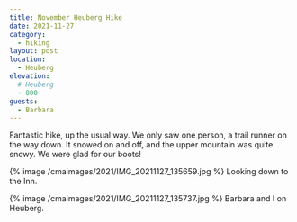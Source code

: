 ```yaml
---
title: November Heuberg Hike
date: 2021-11-27
category:
  - hiking
layout: post
location:
  - Heuberg
elevation:
  # Heuberg
  - 800
guests:
  - Barbara
---
```


Fantastic hike, up the usual way. We only saw one person, a trail runner on the way down.
It snowed on and off, and the upper mountain was quite snowy. We were glad for our boots!

{% image /cmaimages/2021/IMG_20211127_135659.jpg %}
Looking down to the Inn.

{% image /cmaimages/2021/IMG_20211127_135737.jpg %}
Barbara and I on Heuberg.
